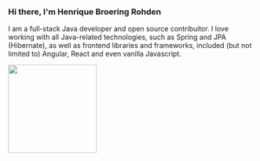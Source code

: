 ### Hi there, I'm Henrique Broering Rohden

I am a full-stack Java developer and open source contribuitor. I love working with all Java-related technologies, such as Spring and JPA (Hibernate), as well as frontend libraries and frameworks, included (but not limited to) Angular, React and even vanilla Javascript.

<img height="180em" src="https://github-readme-stats.vercel.app/api?username=hrohden&show_icons=true&hide_border=true&&count_private=true&include_all_commits=true" />
<!--
**hrohden/hrohden** is a ✨ _special_ ✨ repository because its `README.md` (this file) appears on your GitHub profile.

Here are some ideas to get you started:

- 🔭 I’m currently working on ...
- 🌱 I’m currently learning ...
- 👯 I’m looking to collaborate on ...
- 🤔 I’m looking for help with ...
- 💬 Ask me about ...
- 📫 How to reach me: ...
- 😄 Pronouns: ...
- ⚡ Fun fact: ...
-->
